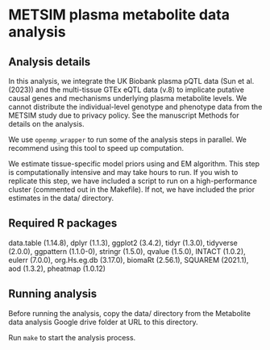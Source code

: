 # METSIM plasma metabolite data analysis


## Analysis details

In this analysis, we integrate the UK Biobank plasma pQTL data (Sun et al. (2023)) and the multi-tissue GTEx eQTL data (v.8) to implicate putative causal genes and mechanisms underlying plasma metabolite levels. We cannot distribute the individual-level genotype and phenotype data from the METSIM study due to privacy policy. See the manuscript Methods for details on the analysis.

We use ```openmp_wrapper``` to run some of the analysis steps in parallel. We recommend using this tool to speed up computation.

We estimate tissue-specific model priors using and EM algorithm. This step is computationally intensive and may take hours to run. If you wish to replicate this step, we have included a script to run on a high-performance cluster (commented out in the Makefile). If not, we have included the prior estimates in the data/ directory.

## Required R packages

data.table (1.14.8), dplyr (1.1.3), ggplot2 (3.4.2), tidyr (1.3.0), tidyverse (2.0.0), ggpattern (1.1.0-0), stringr (1.5.0), qvalue (1.5.0), INTACT (1.0.2), eulerr (7.0.0), org.Hs.eg.db (3.17.0), biomaRt (2.56.1), SQUAREM (2021.1), aod (1.3.2), pheatmap (1.0.12)

## Running analysis

Before running the analysis, copy the data/ directory from the Metabolite data analysis Google drive folder at URL to this directory.

Run ```make``` to start the analysis process.

